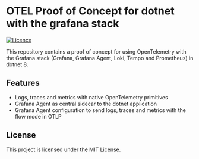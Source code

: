 # OTEL Proof of Concept for dotnet with the grafana stack

[![Licence](https://img.shields.io/badge/License-MIT-blue.svg)](LICENSE)

This repository contains a proof of concept for using OpenTelemetry with the Grafana stack (Grafana, Grafana Agent, Loki, Tempo and Prometheus) in dotnet 8.

## Features

- Logs, traces and metrics with native OpenTelemetry primitives
- Grafana Agent as central sidecar to the dotnet application
- Grafana Agent configuration to send logs, traces and metrics with the flow mode in OTLP

## License

This project is licensed under the MIT License.
